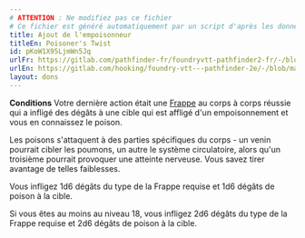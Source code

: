```yaml
---
# ATTENTION : Ne modifiez pas ce fichier
# Ce fichier est généré automatiquement par un script d'après les données du module Foundry VTT officiel et de sa traduction
title: Ajout de l'empoisonneur
titleEn: Poisoner's Twist
id: pKoW1X95LjmWn5Jq
urlFr: https://gitlab.com/pathfinder-fr/foundryvtt-pathfinder2-fr/-/blob/master/data/feats/pKoW1X95LjmWn5Jq.htm
urlEn: https://gitlab.com/hooking/foundry-vtt---pathfinder-2e/-/blob/master/packs/data/feats.db/poisoner-s-twist.json
layout: dons
---
```

**Conditions** Votre dernière action était une [Frappe](../actions/frapper.md) au corps à corps réussie qui a infligé des dégâts à une cible qui est affligé d'un empoisonnement et vous en connaissez le poison.

Les poisons s'attaquent à des parties spécifiques du corps - un venin pourrait cibler les poumons, un autre le système circulatoire, alors qu'un troisième pourrait provoquer une atteinte nerveuse. Vous savez tirer avantage de telles faiblesses.

Vous infligez <a class="inline-roll roll" data-mode="roll" data-flavor="" data-formula="1d6" title="1d6"><i class="fas fa-dice-d20"></i>1d6</a> dégâts du type de la Frappe requise et <a class="inline-roll roll" data-mode="roll" data-flavor="poison" data-formula="1d6" title="poison"><i class="fas fa-dice-d20"></i> 1d6</a> dégâts de poison à la cible.

Si vous êtes au moins au niveau 18, vous infligez <a class="inline-roll roll" data-mode="roll" data-flavor="" data-formula="2d6" title="2d6"><i class="fas fa-dice-d20"></i>2d6</a> dégâts du type de la Frappe requise et <a class="inline-roll roll" data-mode="roll" data-flavor="poison" data-formula="2d6" title="poison"><i class="fas fa-dice-d20"></i>2d6</a> dégâts de poison à la cible.
